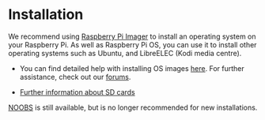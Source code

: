 # Installation

We recommend using [Raspberry Pi Imager](https://www.raspberrypi.org/software/) to install an operating system on your Raspberry Pi. As well as Raspberry Pi OS, you can use it to install other operating systems such as Ubuntu, and LibreELEC (Kodi media centre).

* You can find detailed help with installing OS images [here](installing-images/). For further assistance, check out our [forums](https://www.raspberrypi.org/forums/).

* [Further information about SD cards](sd-cards.md)

[NOOBS](noobs.md) is still available, but is no longer recommended for new installations.
